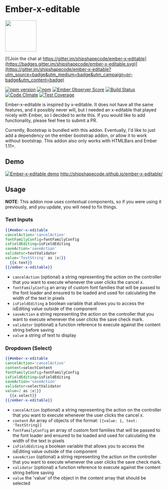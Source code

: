 # Ember-x-editable

<a href="https://shipshape.io/"><img src="http://i.imgur.com/bU4ABmk.png" width="100" height="100"/></a>

[![Join the chat at https://gitter.im/shipshapecode/ember-x-editable](https://badges.gitter.im/shipshapecode/ember-x-editable.svg)](https://gitter.im/shipshapecode/ember-x-editable?utm_source=badge&utm_medium=badge&utm_campaign=pr-badge&utm_content=badge)

[![npm version](https://badge.fury.io/js/ember-x-editable.svg)](https://badge.fury.io/js/ember-x-editable)
[![npm](https://img.shields.io/npm/dm/ember-x-editable.svg)]()
[![Ember Observer Score](http://emberobserver.com/badges/ember-x-editable.svg)](http://emberobserver.com/addons/ember-x-editable)
[![Build Status](https://travis-ci.org/shipshapecode/ember-x-editable.svg?branch=master)](https://travis-ci.org/shipshapecode/ember-x-editable)
[![Code Climate](https://codeclimate.com/github/shipshapecode/ember-x-editable/badges/gpa.svg)](https://codeclimate.com/github/shipshapecode/ember-x-editable)
[![Test Coverage](https://codeclimate.com/github/shipshapecode/ember-x-editable/badges/coverage.svg)](https://codeclimate.com/github/shipshapecode/ember-x-editable/coverage)

Ember-x-editable is inspired by x-editable. It does not have all the same features, and it possibly never will, but I needed an x-editable that played nicely with Ember, so I decided to write this. 
If you would like to add functionality, please feel free to submit a PR.

Currently, Bootstrap is bundled with this addon. Eventually, I'd like to just add a dependency on the ember bootstrap addon, or allow it to work without bootstrap. This addon also only works with HTMLBars and Ember 1.11+.

## Demo
[![Ember-x-editable demo](http://i.imgur.com/6vVQp6s.png)](http://shipshapecode.github.io/ember-x-editable/)
http://shipshapecode.github.io/ember-x-editable/

## Usage

**NOTE**: This addon now uses contextual components, so if you were using it previously, and you update, you will need to fix things.

### Text Inputs
```hbs
{{#ember-x-editable
cancelAction='cancelAction'
fontFamilyConfig=fontFamilyConfig
isFieldEditing=isFieldEditing
saveAction='saveAction'
validator=textValidator
value='TestString' as |x|}}
  {{x.text}}
{{/ember-x-editable}}
```
- ```cancelAction``` (optional) a string representing the action on the controller that you want to execute whenever the user clicks the cancel x.
- ```fontFamilyConfig``` an array of custom font families that will be passed to the font loader and ensured to be loaded and used for calculating the width of the text in pixels
- ```isFieldEditing``` a boolean variable that allows you to access the isEditing value outside of the component
- ```saveAction``` a string representing the action on the controller that you want to execute whenever the user clicks the save check mark.
- ```validator``` (optional) a function reference to execute against the content string before saving
- ```value``` a string of text to display 

### Dropdown (Select)
```hbs
{{#ember-x-editable
cancelAction='cancelAction'
content=selectContent
fontFamilyConfig=fontFamilyConfig
isFieldEditing=isFieldEditing
saveAction='saveAction'
validator=selectValidator
value=2 as |x|}}
  {{x.select}}
{{/ember-x-editable}}
```
- ```cancelAction``` (optional) a string representing the action on the controller that you want to execute whenever the user clicks the cancel x.
- ```content``` An array of objects of the format: ```[{value: 1, text: 'TestString}]``` 
- ```fontFamilyConfig``` an array of custom font families that will be passed to the font loader and ensured to be loaded and used for calculating the width of the text in pixels
- ```isFieldEditing``` a boolean variable that allows you to access the isEditing value outside of the component
- ```saveAction``` (optional) a string representing the action on the controller that you want to execute whenever the user clicks the save check mark.
- ```validator``` (optional) a function reference to execute against the content string before saving
- ```value``` the 'value' of the object in the content array that should be selected
